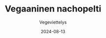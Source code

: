 ---
title: "Vegaaninen nachopelti"
image: "https://vegaanibotti.lauravuo.me/2024/08/2024-08-13_small.png"
date: 2024-08-13
receipt_url: "https://vegeviettelys.fi/nachopelti/"
author: "Vegeviettelys"
---